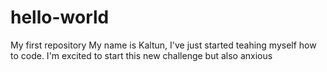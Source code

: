 # hello-world
My first repository 
My name is Kaltun, I've just started teahing myself how to code. I'm excited to start this new challenge but also anxious 
